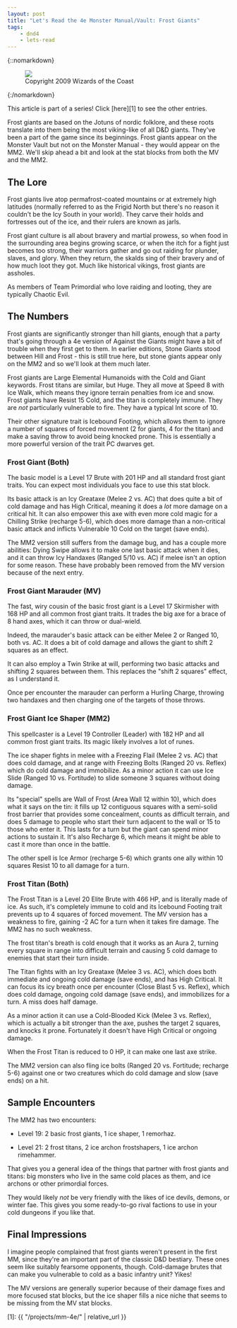 ```yaml
---
layout: post
title: "Let's Read the 4e Monster Manual/Vault: Frost Giants"
tags:
    - dnd4
    - lets-read
---
```


{::nomarkdown}
<figure class="center">
  <img src="{{ "/assets/wir-mm-4e-frost-giant.png" | absolute_url }}"/>
  <figcaption>
    Copyright 2009 Wizards of the Coast
  </figcaption>
</figure>
{:/nomarkdown}

This article is part of a series! Click [here][1] to see the other entries.


Frost giants are based on the Jotuns of nordic folklore, and these roots
translate into them being the most viking-like of all D&D giants. They've been a
part of the game since its beginnings. Frost giants appear on the Monster Vault
but not on the Monster Manual - they would appear on the MM2. We'll skip ahead a
bit and look at the stat blocks from both the MV and the MM2.

## The Lore

Frost giants live atop permafrost-coated mountains or at extremely high
latitudes (normally referred to as the Frigid North but there's no reason it
couldn't be the Icy South in your world). They carve their holds and fortresses
out of the ice, and their rulers are known as jarls.

Frost giant culture is all about bravery and martial prowess, so when food in
the surrounding area begins growing scarce, or when the itch for a fight just
becomes too strong, their warriors gather and go out raiding for plunder,
slaves, and glory. When they return, the skalds sing of their bravery and of how
much loot they got. Much like historical vikings, frost giants are assholes.

As members of Team Primordial who love raiding and looting, they are typically
Chaotic Evil.

## The Numbers

Frost giants are significantly stronger than hill giants, enough that a party
that's going through a 4e version of Against the Giants might have a bit of
trouble when they first get to them. In earlier editions, Stone Giants stood
between Hill and Frost - this is still true here, but stone giants appear only
on the MM2 and so we'll look at them much later.

Frost giants are Large Elemental Humanoids with the Cold and Giant
keywords. Frost titans are similar, but Huge. They all move at Speed 8 with Ice
Walk, which means they ignore terrain penalties from ice and snow. Frost giants
have Resist 15 Cold, and the titan is completely immune. They are _not_
particularly vulnerable to fire. They have a typical Int score of 10.

Their other signature trait is Icebound Footing, which allows them to ignore a
number of squares of forced movement (2 for giants, 4 for the titan) and make a
saving throw to avoid being knocked prone. This is essentially a more powerful
version of the trait PC dwarves get.

### Frost Giant (Both)

The basic model is a Level 17 Brute with 201 HP and all standard frost giant
traits. You can expect most individuals you face to use this stat block.

Its basic attack is an Icy Greataxe (Melee 2 vs. AC) that does quite a bit of
cold damage and has High Critical, meaning it does a _lot_ more damage on a
critical hit. It can also empower this axe with even more cold magic for a
Chilling Strike (recharge 5-6), which does more damage than a non-critical basic
attack and inflicts Vulnerable 10 Cold on the target (save ends).

The MM2 version still suffers from the damage bug, and has a couple more
abilities: Dying Swipe allows it to make one last basic attack when it dies, and
it can throw Icy Handaxes (Ranged 5/10 vs. AC) if melee isn't an option for some
reason. These have probably been removed from the MV version because of the next
entry.

### Frost Giant Marauder (MV)

The fast, wiry cousin of the basic frost giant is a Level 17 Skirmisher with 168
HP and all common frost giant traits. It trades the big axe for a brace of 8
hand axes, which it can throw or dual-wield.

Indeed, the marauder's basic attack can be either Melee 2 or Ranged 10, both
vs. AC. It does a bit of cold damage and allows the giant to shift 2 squares as
an effect.

It can also employ a Twin Strike at will, performing two basic attacks and
shifting 2 squares between them. This replaces the "shift 2 squares" effect, as
I understand it.

Once per encounter the marauder can perform a Hurling Charge, throwing two
handaxes and then charging one of the targets of those throws.

### Frost Giant Ice Shaper (MM2)

This spellcaster is a Level 19 Controller (Leader) with 182 HP and all common
frost giant traits. Its magic likely involves a lot of runes.

The ice shaper fights in melee with a Freezing Flail (Melee 2 vs. AC) that does
cold damage, and at range with Freezing Bolts (Ranged 20 vs. Reflex) which do
cold damage and immobilize. As a minor action it can use Ice Slide (Ranged 10
vs. Fortitude) to slide someone 3 squares without doing damage.

Its "special" spells are Wall of Frost (Area Wall 12 within 10), which does what
it says on the tin: it fills up 12 contiguous squares with a semi-solid frost
barrier that provides some concealment, counts as difficult terrain, and does 5
damage to people who start their turn adjacent to the wall or 15 to those who
enter it. This lasts for a turn but the giant can spend minor actions to sustain
it. It's also Recharge 6, which means it might be able to cast it more than once
in the battle.

The other spell is Ice Armor (recharge 5-6) which grants one ally within 10
squares Resist 10 to all damage for a turn.

### Frost Titan (Both)

The Frost Titan is a Level 20 Elite Brute with 466 HP, and is literally made of
ice. As such, it's completely immune to cold and its Icebound Footing trait
prevents up to 4 squares of forced movement. The MV version has a weakness to
fire, gaining -2 AC for a turn when it takes fire damage. The MM2 has no such
weakness.

The frost titan's breath is cold enough that it works as an Aura 2, turning
every square in range into difficult terrain and causing 5 cold damage to
enemies that start their turn inside.

The Titan fights with an Icy Greataxe (Melee 3 vs. AC), which does both
immediate and ongoing cold damage (save ends), and has High Critical. It can
focus its icy breath once per encounter (Close Blast 5 vs. Reflex), which does
cold damage, ongoing cold damage (save ends), and immobilizes for a turn. A miss
does half damage.

As a minor action it can use a Cold-Blooded Kick (Melee 3 vs. Reflex), which is
actually a bit stronger than the axe, pushes the target 2 squares, and knocks it
prone. Fortunately it doesn't have High Critical or ongoing damage.

When the Frost Titan is reduced to 0 HP, it can make one last axe strike.

The MM2 version can also fling ice bolts (Ranged 20 vs. Fortitude; recharge 5-6)
against one or two creatures which do cold damage and slow (save ends) on a
hit.

## Sample Encounters

The MM2 has two encounters:

- Level 19: 2 basic frost giants, 1 ice shaper, 1 remorhaz.

- Level 21: 2 frost titans, 2 ice archon frostshapers, 1 ice archon rimehammer.

That gives you a general idea of the things that partner with frost giants and
titans: big monsters who live in the same cold places as them, and ice archons
or other primordial forces.

They would likely _not_ be very friendly with the likes of ice devils, demons,
or winter fae. This gives you some ready-to-go rival factions to use in your
cold dungeons if you like that.

## Final Impressions

I imagine people complained that frost giants weren't present in the first MM,
since they're an important part of the classic D&D bestiary. These ones seem
like suitably fearsome opponents, though. Cold-damage brutes that can make you
vulnerable to cold as a basic infantry unit? Yikes!

The MV versions are generally superior because of their damage fixes and more
focused stat blocks, but the ice shaper fills a nice niche that seems to be
missing from the MV stat blocks.

[1]: {{ "/projects/mm-4e/" | relative_url }}
